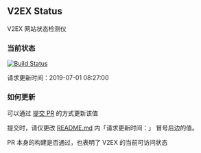 ## V2EX Status

V2EX 网站状态检测仪

### 当前状态

[![Build Status](https://travis-ci.com/VitoVan/v2ex-status.svg?branch=master)](https://travis-ci.com/VitoVan/v2ex-status)

请求更新时间：2019-07-01 08:27:00

### 如何更新

可以通过 [提交 PR](https://github.com/VitoVan/v2ex-status/pulls) 的方式更新该值

提交时，请仅更改 [README.md](README.md) 内「请求更新时间：」 冒号后边的值。

PR 本身的构建是否通过，也表明了 V2EX 的当前可访问状态
